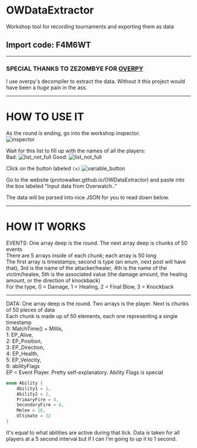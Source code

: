 # OWDataExtractor
Workshop tool for recording tournaments and exporting them as data

## Import code: F4M6WT

-------

### SPECIAL THANKS TO ZEZOMBYE FOR [OVERPY](https://github.com/Zezombye/overpy)  
I use overpy's decompiler to extract the data. Without it this project would have been a *huge* pain in the ass.

-------

# HOW TO USE IT

As the round is ending, go into the workshop inspector.  
![inspector](Parser/images/inspector.png)  

Wait for this list to fill up with the names of all the players:  
Bad: ![list_not_full](Parser/images/list_not_full.png)
Good: ![list_not_full](Parser/images/list_full.png)

Click on the button labeled `(x)`
![variable_button](Parser/images/variable_button.png)

Go to the website (protowalker.github.io/OWDataExtractor) and paste into the box labeled "Input data from Overwatch.."

The data will be parsed into nice JSON for you to read down below.

-------------

# HOW IT WORKS


EVENTS: One array deep is the round. The next array deep is chunks of 50 events  
There are 5 arrays inside of each chunk; each array is 50 long  
The first array is timestamps; second is type (an enum, next post will have that), 3rd is the name of the attacker/healer, 4th is the name of the victim/healee, 5th is the associated value (the damage amount, the healing amount, or the direction of knockback)  
For the type, 0 = Damage, 1 = Healing, 2 = Final Blow, 3 = Knockback 

--------

DATA: One array deep is the round. Two arrays is the player. Next is chunks of 50 pieces of data  
Each chunk is made up of 50 elements, each one representing a single timestamp  
0: MatchTime() + Millis,  
1: EP_Alive,  
2: EP_Position,  
3: EP_Direction,  
4: EP_Health,  
5: EP_Velocity,  
6: abilityFlags   
EP = Event Player. Pretty self-explanatory. Ability Flags is special  
```cs
enum Ability {  
    Ability1 = 1,
    Ability2 = 2,
    PrimaryFire = 4,
    SecondaryFire = 8,
    Melee = 16,
    Ultimate = 32
}
```
It's equal to what abilities are active during that tick. Data is taken for all players at a 5 second interval but if I can I'm going to up it to 1 second.
